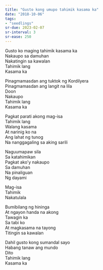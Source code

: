 ```yaml
---
title: "Gusto kong umupo tahimik kasama ka"
date: "2018-10-06"
tags:
- "seedlings"
sr-due: 2023-02-07
sr-interval: 3
sr-ease: 250
---
```


Gusto ko maging tahimik kasama ka  
Nakaupo sa damuhan  
Nakatingin sa kawalan  
Tahimik lang  
Kasama ka  

Pinagmamasdan ang tuktok ng Kordilyera  
Pinagmamasdan ang langit na lila  
Doon  
Nakaupo  
Tahimik lang  
Kasama ka  

Pagkat parati akong mag-isa  
Tahimik lang  
Walang kasama  
At narinig ko na  
Ang lahat ng tunog  
Na nanggagaling sa aking sarili  

Naguumapaw sila  
Sa katahimikan  
Pagkat ako'y nakaupo  
Sa damuhan  
Na pinaliguan  
Ng dayami  

Mag-isa  
Tahimik  
Nakatulala  

Bumibilang ng hininga  
At ngayon handa na akong  
Tawagin ka  
Sa tabi ko  
At magkasama na tayong  
Titingin sa kawalan  

Dahil gusto kong sumandal sayo  
Habang tanaw ang mundo  
Dito  
Tahimik lang  
Kasama ka  